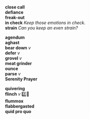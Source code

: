 
__close call__  
__defiance__  
__freak-out__  
__in check__ _Keep those emotions in check._  
__strain__ _Can you keep an even strain?_  

__agendum__  
__aghast__  
__bear down__ _v_  
__defer__ _v_  
__grovel__ _v_  
__meat grinder__  
__ounce__  
__parse__ _v_  
__Serenity Prayer__  

__quivering__  
__flinch__ _v_ :two::shit:  
__flummox__  
__flabbergasted__  
__quid pro quo__  
